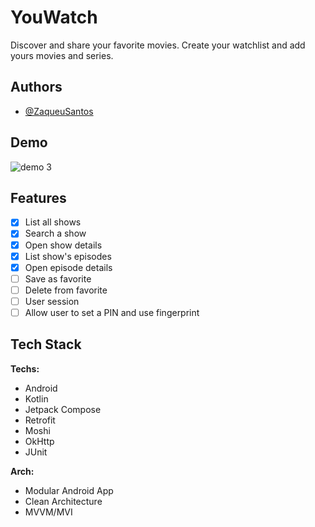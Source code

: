
# YouWatch

Discover and share your favorite movies. Create your watchlist and add yours movies and series.

## Authors

- [@ZaqueuSantos](https://www.github.com/ZaqueuLima3)

## Demo

![demo 3](https://user-images.githubusercontent.com/31195408/188634673-5c818c3f-f247-4ccb-a77f-806100deb5cd.gif)

## Features

- [x] List all shows
- [x] Search a show 
- [x] Open show details
- [x] List show's episodes
- [x] Open episode details
- [ ] Save as favorite
- [ ] Delete from favorite
- [ ] User session
- [ ] Allow user to set a PIN and use fingerprint

## Tech Stack

**Techs:** 
- Android
- Kotlin
- Jetpack Compose
- Retrofit
- Moshi
- OkHttp
- JUnit

**Arch:** 
- Modular Android App
- Clean Architecture
- MVVM/MVI
